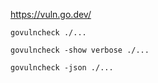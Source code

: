 https://vuln.go.dev/

```govulncheck ./...```

```govulncheck -show verbose ./...```

```govulncheck -json ./...```
